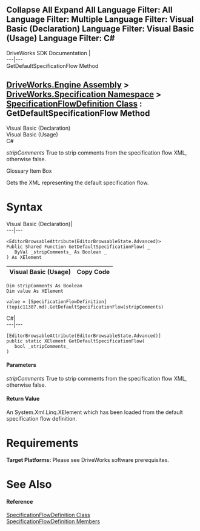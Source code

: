 Collapse All Expand All Language Filter: All  Language Filter: Multiple  Language Filter: Visual Basic (Declaration) Language Filter: Visual Basic (Usage) Language Filter: C#  
---  
DriveWorks SDK Documentation  |   
---|---  
GetDefaultSpecificationFlow Method   
  
[DriveWorks.Engine Assembly](topic2156.md) > [DriveWorks.Specification Namespace](topic10764.md) > [SpecificationFlowDefinition Class](topic11387.md) : GetDefaultSpecificationFlow Method  
---  
  
Visual Basic (Declaration)    
Visual Basic (Usage)    
C# 

_stripComments_
    True to strip comments from the specification flow XML, otherwise false.

Glossary Item Box

Gets the XML representing the default specification flow. 

# Syntax

Visual Basic (Declaration)|   
---|---  
      
    
    <EditorBrowsableAttribute(EditorBrowsableState.Advanced)>
    Public Shared Function GetDefaultSpecificationFlow( _
       ByVal _stripComments_ As Boolean _
    ) As XElement  
  
Visual Basic (Usage)| Copy Code  
---|---  
      
    
    Dim stripComments As Boolean
    Dim value As XElement
     
    value = [SpecificationFlowDefinition](topic11387.md).GetDefaultSpecificationFlow(stripComments)  
  
C#|   
---|---  
      
    
    [EditorBrowsableAttribute(EditorBrowsableState.Advanced)]
    public static XElement GetDefaultSpecificationFlow( 
       bool _stripComments_
    )  
  
#### Parameters

 _stripComments_
    True to strip comments from the specification flow XML, otherwise false.

#### Return Value

An System.Xml.Linq.XElement which has been loaded from the default specification flow definition.

# Requirements

**Target Platforms:** Please see DriveWorks software prerequisites.

# See Also

#### Reference

[SpecificationFlowDefinition Class](topic11387.md)   
[SpecificationFlowDefinition Members](topic11388.md)


